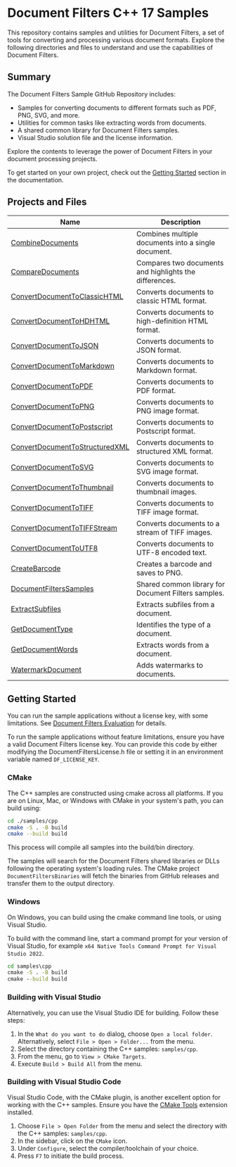 # Document Filters C++ 17 Samples

This repository contains samples and utilities for Document Filters, a set of
tools for converting and processing various document formats. Explore the
following directories and files to understand and use the capabilities of
Document Filters.

## Summary

The Document Filters Sample GitHub Repository includes:

- Samples for converting documents to different formats such as PDF, PNG, SVG,
  and more.
- Utilities for common tasks like extracting words from documents.
- A shared common library for Document Filters samples.
- Visual Studio solution file and the license information.

Explore the contents to leverage the power of Document Filters in your document
processing projects.

To get started on your own project, check out the [Getting
Started](https://docs.hyland.com/DocumentFilters/en_US/Print/getting_started_with_document_filters/create_a_c_api_class_wrapper_around_native_library_functions_application.html)
section in the documentation.

## Projects and Files

| Name                                                               | Description                                            |
| ------------------------------------------------------------------ | ------------------------------------------------------ |
| [CombineDocuments](./CombineDocuments)                             | Combines multiple documents into a single document.    |
| [CompareDocuments](./CompareDocuments)                             | Compares two documents and highlights the differences. |
| [ConvertDocumentToClassicHTML](./ConvertDocumentToClassicHTML)     | Converts documents to classic HTML format.             |
| [ConvertDocumentToHDHTML](./ConvertDocumentToHDHTML)               | Converts documents to high-definition HTML format.     |
| [ConvertDocumentToJSON](./ConvertDocumentToJSON)                   | Converts documents to JSON format.                     |
| [ConvertDocumentToMarkdown](./ConvertDocumentToMarkdown)           | Converts documents to Markdown format.                 |
| [ConvertDocumentToPDF](./ConvertDocumentToPDF)                     | Converts documents to PDF format.                      |
| [ConvertDocumentToPNG](./ConvertDocumentToPNG)                     | Converts documents to PNG image format.                |
| [ConvertDocumentToPostscript](./ConvertDocumentToPostscript)       | Converts documents to Postscript format.               |
| [ConvertDocumentToStructuredXML](./ConvertDocumentToStructuredXML) | Converts documents to structured XML format.           |
| [ConvertDocumentToSVG](./ConvertDocumentToSVG)                     | Converts documents to SVG image format.                |
| [ConvertDocumentToThumbnail](./ConvertDocumentToThumbnail)         | Converts documents to thumbnail images.                |
| [ConvertDocumentToTIFF](./ConvertDocumentToTIFF)                   | Converts documents to TIFF image format.               |
| [ConvertDocumentToTIFFStream](./ConvertDocumentToTIFFStream)       | Converts documents to a stream of TIFF images.         |
| [ConvertDocumentToUTF8](./ConvertDocumentToUTF8)                   | Converts documents to UTF-8 encoded text.              |
| [CreateBarcode](./CreateBarcode)                                   | Creates a barcode and saves to PNG.                    |
| [DocumentFiltersSamples](./DocumentFiltersSamples)                 | Shared common library for Document Filters samples.    |
| [ExtractSubfiles](./ExtractSubfiles)                               | Extracts subfiles from a document.                     |
| [GetDocumentType](./GetDocumentType)                               | Identifies the type of a document.                     |
| [GetDocumentWords](./GetDocumentWords)                             | Extracts words from a document.                        |
| [WatermarkDocument](./WatermarkDocument)                           | Adds watermarks to documents.                          |


## Getting Started

You can run the sample applications without a license key, with some
limitations.  See [Document Filters Evaluation](../../EVAL.md) for details.

To run the sample applications without feature limitations, ensure you have a
valid Document Filters license key. You can provide this code by either
modifying the DocumentFiltersLicense.h file or setting it in an environment
variable named `DF_LICENSE_KEY`.

### CMake

The C++ samples are constructed using cmake across all platforms. If you are on
Linux, Mac, or Windows with CMake in your system's path, you can build using:

```bash
cd ./samples/cpp
cmake -S . -B build
cmake --build build
```

This process will compile all samples into the build/bin directory.

The samples will search for the Document Filters shared libraries or DLLs
following the operating system's loading rules. The CMake project
`DocumentFiltersBinaries` will fetch the binaries from GitHub releases and
transfer them to the output directory.

### Windows

On Windows, you can build using the cmake command line tools, or using Visual
Studio.

To build with the command line, start a command prompt for your version of
Visual Studio, for example `x64 Native Tools Command Prompt for Visual Studio
2022`.

```bat
cd samples\cpp
cmake -S . -B build
cmake --build build
```

### Building with Visual Studio

Alternatively, you can use the Visual Studio IDE for building. Follow these
steps:

1. In the `What do you want to do` dialog, choose `Open a local folder`.
   Alternatively, select `File > Open > Folder...` from the menu.
2. Select the directory containing the C++ samples: `samples/cpp`.
3. From the menu, go to `View > CMake Targets`.
4. Execute `Build > Build All` from the menu.

### Building with Visual Studio Code

Visual Studio Code, with the CMake plugin, is another excellent option for
working with the C++ samples. Ensure you have the [CMake
Tools](https://marketplace.visualstudio.com/items?itemName=ms-vscode.cmake-tools)
extension installed.

1. Choose `File > Open Folder` from the menu and select the directory with the
   C++ samples: `samples/cpp`.
2. In the sidebar, click on the `CMake` icon.
3. Under `Configure`, select the compiler/toolchain of your choice.
4. Press `F7` to initiate the build process.
